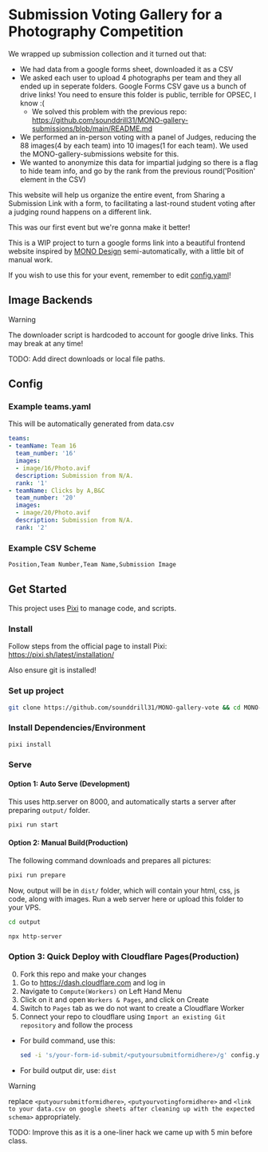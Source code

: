 # Submission Voting Gallery for a Photography Competition
We wrapped up submission collection and it turned out that:
- We had data from a google forms sheet, downloaded it as a CSV
- We asked each user to upload 4 photographs per team and they all ended up in seperate folders. Google Forms CSV gave us a bunch of drive links! You need to ensure this folder is public, terrible for OPSEC, I know :(
    - We solved this problem with the previous repo: https://github.com/sounddrill31/MONO-gallery-submissions/blob/main/README.md
- We performed an in-person voting with a panel of Judges, reducing the 88 images(4 by each team) into 10 images(1 for each team). We used the MONO-gallery-submissions website for this. 
- We wanted to anonymize this data for impartial judging so there is a flag to hide team info, and go by the rank from the previous round('Position' element in the CSV)

This website will help us organize the entire event, from Sharing a Submission Link with a form, to facilitating a last-round student voting after a judging round happens on a different link. 

This was our first event but we're gonna make it better!

This is a WIP project to turn a google forms link into a beautiful frontend website inspired by [MONO Design](https://mono.layogtima.com/) semi-automatically, with a little bit of manual work.

If you wish to use this for your event, remember to edit [config.yaml](config.yaml)!

## Image Backends
> [!WARNING]
> The downloader script is hardcoded to account for google drive links. This may break at any time!

TODO: Add direct downloads or local file paths.

## Config

### Example teams.yaml
This will be automatically generated from data.csv
```yml
teams:
- teamName: Team 16
  team_number: '16'
  images:
  - image/16/Photo.avif
  description: Submission from N/A.
  rank: '1'
- teamName: Clicks by A,B&C
  team_number: '20'
  images:
  - image/20/Photo.avif
  description: Submission from N/A.
  rank: '2'
```

### Example CSV Scheme
```csv
Position,Team Number,Team Name,Submission Image
```

## Get Started
This project uses [Pixi](https://pixi.sh/latest/) to manage code, and scripts. 

### Install
Follow steps from the official page to install Pixi: https://pixi.sh/latest/installation/

Also ensure git is installed! 

### Set up project
```bash
git clone https://github.com/sounddrill31/MONO-gallery-vote && cd MONO-gallery-vote
```

### Install Dependencies/Environment

```bash
pixi install
```

### Serve
#### Option 1: Auto Serve (Development)
This uses http.server on 8000, and automatically starts a server after preparing `output/` folder.

```bash
pixi run start
```

#### Option 2: Manual Build(Production)
The following command downloads and prepares all pictures:
```bash
pixi run prepare
```

Now, output will be in `dist/` folder, which will contain your html, css, js code, along with images. Run a web server here or upload this folder to your VPS.
```bash
cd output
```

```bash
npx http-server
``` 

### Option 3: Quick Deploy with Cloudflare Pages(Production)
0. Fork this repo and make your changes
1. Go to https://dash.cloudflare.com and log in
2. Navigate to `Compute(Workers)` on Left Hand Menu
3. Click on it and open `Workers & Pages`, and click on Create
4. Switch to `Pages` tab as we do not want to create a Cloudflare Worker
5. Connect your repo to cloudflare using `Import an existing Git repository` and follow the process
  - For build command, use this:
    ```bash
    sed -i 's/your-form-id-submit/<putyoursubmitformidhere>/g' config.yaml && sed -i 's/your-form-id-voting/<putyourvotingformidhere>/g' config.yaml && curl -fsSL https://pixi.sh/install.sh | sh && export PATH="$HOME/.pixi/bin:$PATH" && $HOME/.pixi/bin/pixi install && $HOME/.pixi/bin/pixi run ci "<link to your data.csv on google sheets after cleaning up with the expected schema>"
    ```
  - For build output dir, use: `dist`
> [!WARNING]
> replace `<putyoursubmitformidhere>`, `<putyourvotingformidhere>` and `<link to your data.csv on google sheets after cleaning up with the expected schema>` appropriately. 

TODO: Improve this as it is a one-liner hack we came up with 5 min before class. 